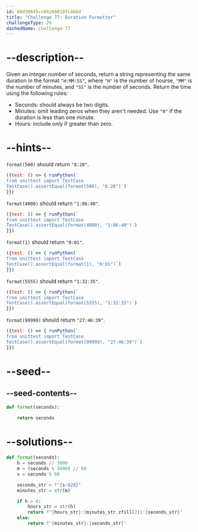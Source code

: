 ```yaml
---
id: 68d30845cc08266018fc46bd
title: "Challenge 77: Duration Formatter"
challengeType: 29
dashedName: challenge-77
---
```


# --description--

Given an integer number of seconds, return a string representing the same duration in the format `"H:MM:SS"`, where `"H"` is the number of hourse, `"MM"` is the number of minutes, and `"SS"` is the number of seconds. Return the time using the following rules:

- Seconds: should always be two digits.
- Minutes: omit leading zeros when they aren't needed. Use `"0"` if the duration is less than one minute.
- Hours: include only if greater than zero.

# --hints--

`format(500)` should return `"8:20"`.

```js
({test: () => { runPython(`
from unittest import TestCase
TestCase().assertEqual(format(500), "8:20")`)
}})
```

`format(4000)` should return `"1:06:40"`.

```js
({test: () => { runPython(`
from unittest import TestCase
TestCase().assertEqual(format(4000), "1:06:40")`)
}})
```

`format(1)` should return `"0:01"`.

```js
({test: () => { runPython(`
from unittest import TestCase
TestCase().assertEqual(format(1), "0:01")`)
}})
```

`format(5555)` should return `"1:32:35"`.

```js
({test: () => { runPython(`
from unittest import TestCase
TestCase().assertEqual(format(5555), "1:32:35")`)
}})
```

`format(99999)` should return `"27:46:39"`.

```js
({test: () => { runPython(`
from unittest import TestCase
TestCase().assertEqual(format(99999), "27:46:39")`)
}})
```

# --seed--

## --seed-contents--

```py
def format(seconds):

    return seconds
```

# --solutions--

```py
def format(seconds):
    h = seconds // 3600
    m = (seconds % 3600) // 60
    s = seconds % 60

    seconds_str = f"{s:02d}"
    minutes_str = str(m)

    if h > 0:
        hours_str = str(h)
        return f"{hours_str}:{minutes_str.zfill(2)}:{seconds_str}"
    else:
        return f"{minutes_str}:{seconds_str}"
```
